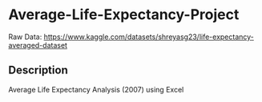 # Average-Life-Expectancy-Project
Raw Data: https://www.kaggle.com/datasets/shreyasg23/life-expectancy-averaged-dataset

<h2>Description</h2>
Average Life Expectancy Analysis (2007) using Excel
<br />
